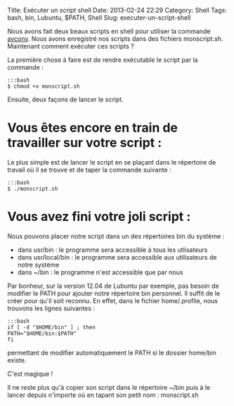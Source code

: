 Title: Exécuter un script shell
Date: 2013-02-24 22:29
Category: Shell
Tags: bash, bin, Lubuntu, $PATH, Shell
Slug: executer-un-script-shell

Nous avons fait deux beaux scripts en shell pour utiliser la commande [avconv]({filename}/convertir-des-fichiers-flac-en-m4a-grace-a-un-script-shell.markdown "Convertir des fichiers flac en m4a grâce à un script shell"). Nous avons enregistré nos scripts dans des fichiers monscript.sh. Maintenant comment exécuter ces scripts ?

La première chose à faire est de rendre exécutable le script par la commande :

	:::bash
    $ chmod +x monscript.sh

Ensuite, deux façons de lancer le script.

# Vous êtes encore en train de travailler sur votre script :

Le plus simple est de lancer le script en se plaçant dans le répertoire de travail où il se trouve et de taper la commande suivante :

    :::bash
	$ ./monscript.sh

# Vous avez fini votre joli script :

Nous pouvons placer notre script dans un des répertoires bin du système :

- dans usr/bin : le programme sera accessible à tous les utlisateurs
- dans usr/local/bin : le programme sera accessible aux utilisateurs de notre système
- dans ~/bin : le programme n'est accessible que par nous

Par bonheur, sur la version 12.04 de Lubuntu par exemple, pas besoin de modifier le PATH pour ajouter notre répertoire bin personnel. Il suffit de le créer pour qu'il soit reconnu. En effet, dans le fichier home/.profile, nous trouvons les lignes suivantes :

	:::bash
    if [ -d "$HOME/bin" ] ; then
    PATH="$HOME/bin:$PATH"
    fi

permettant de modifier automatiquement le PATH si le dossier home/bin existe.

C'est magique !

Il ne reste plus qu'à copier son script dans le répertoire ~/bin puis à le lancer depuis n'importe où en tapant son petit nom : monscript.sh

